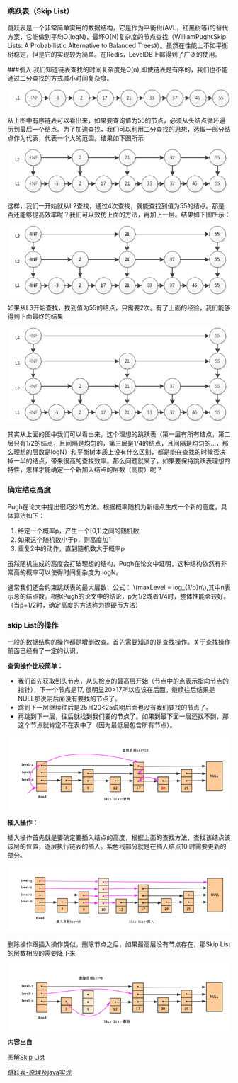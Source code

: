 ### 跳跃表（Skip List）

跳跃表是一个非常简单实用的数据结构，它是作为平衡树(AVL，红黑树等)的替代方案，它能做到平均O(logN)，最坏O(N)复杂度的节点查找（WilliamPugh《Skip Lists: A Probabilistic Alternative to Balanced Trees》）。虽然在性能上不如平衡树稳定，但是它的实现较为简单。在Redis，LevelDB上都得到了广泛的使用。


###引入
我们知道链表查找的时间复杂度是O(n),即使链表是有序的，我们也不能通过二分查找的方式减小时间复杂度。

![eg1](img/skip_list1.png)

从上图中有序链表可以看出来，如果要查询值为55的节点，必须从头结点循环遍历到最后一个结点。为了加速查找，我们可以利用二分查找的思想，选取一部分结点作为代表，代表一个大的范围。结果如下图所示


![eg2](img/skip_list2.png)


这样，我们一开始就从L2查找，通过4次查找，就能查找到值为55的结点。那是否还能够提高效率呢？我们可以效仿上面的方法，再加上一层。结果如下图所示：

![eg3](img/skip_list3.png)

如果从L3开始查找，找到值为55的结点，只需要2次。有了上面的经验，我们能够得到下面最终的结果

![eg4](img/skip_list4.png)

其实从上面的图中我们可以看出来，这个理想的跳跃表（第一层有所有结点，第二层只有1/2的结点，且间隔是均匀的，第三层是1/4的结点，且间隔是均匀的...，那么理想的层数是logN）和平衡树本质上没有什么区别，都是能在查找的时候否决掉一半的结点，带来很高的查找效率。那么问题就来了，如果要保持跳跃表理想的特性，怎样才能确定一个新加入结点的层数（高度）呢？

### 确定结点高度
Pugh在论文中提出很巧妙的方法。根据概率随机为新结点生成一个新的高度，具体算法如下：

1. 给定一个概率p，产生一个[0,1)之间的随机数
2. 如果这个随机数小于p，则高度加1
3. 重复2中的动作，直到随机数大于概率p

虽然随机生成的高度会打破理想的结构，Pugh在论文中证明，这种结构依然有非常高的概率可以使得时间复杂度为 logN。

通常我们还会约束跳跃表的最大层数，公式： \\(maxLevel = log_{1/p}n\\),其中n表示总的结点数。根据Pugh的论文中的结论，p为1/2或者1/4时，整体性能会较好。（当p=1/2时，确定高度的方法称为抛硬币方法）

### skip List的操作

一般的数据结构的操作都是增删改查。首先需要知道的是查找操作。关于查找操作前面已经有了一定的认识。

**查询操作比较简单：**

+ 我们首先获取到头节点，从头检点的最高层开始（节点中的点表示指向节点的指针），下一个节点是17, 很明显20>17所以应该在后面。继续往后结果是NULL那说明后面没有要找的节点了。
+ 跳到下一层继续往后是25且20<25说明后面也没有我们要找的节点了。
+ 再跳到下一层，往后就找到我们要的节点了。如果到最下面一层还找不到，那这个节点就肯定不在表中了（因为最低层包含所有节点）。

![eg5](img/skip_list5.png)

**插入操作：**

插入操作首先就是要确定要插入结点的高度，根据上面的查找方法，查找该结点该该层的位置，逐层执行链表的插入。紫色线部分就是在插入结点10,时需要更新的部分。

![eg6](img/skip_list6.png)

删除操作跟插入操作类似。删除节点之后，如果最高层没有节点存在，那Skip List的层数相应的需要降下来

![eg7](img/skip_list7.png)
**内容出自**

[图解Skip List](http://www.zkt.name/skip-list/)

[跳跃表-原理及java实现](http://www.cnblogs.com/acfox/p/3688607.html)









